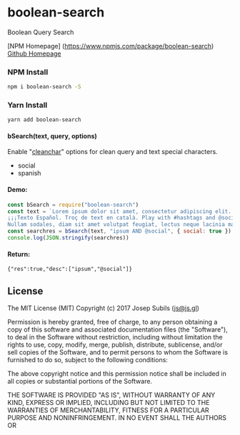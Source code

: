 # boolean-search
Boolean Query Search

[NPM Homepage] (https://www.npmjs.com/package/boolean-search)
[Github Homepage](https://github.com/warlock/boolean-search)

### NPM Install
```sh
npm i boolean-search -S
```

### Yarn Install
```sh
yarn add boolean-search
```

#### bSearch(text, query, options)
Enable "[cleanchar](https://www.npmjs.com/package/cleanchar)" options for clean query and text special characters.
* social
* spanish

#### Demo:
```js
const bSearch = require("boolean-search")
const text = `Lorem ipsum dolor sit amet, consectetur adipiscing elit. Aliquam varius porttitor est a ornare. Quisque pulvinar nec libero ut posuere. Praesent lobortis eleifend magna, eu egestas lorem. Proin vitae diam leo. Nunc placerat nibh a tellus volutpat molestie.
¡¡¡Texto Español. Troç de text en català. Play with #hashtags and @social!!!
Nullam sodales, diam sit amet volutpat feugiat, lectus neque lacinia mauris, scelerisque vulputate diam nunc at mi. Vestibulum semper quam faucibus dolor fermentum suscipit.`
const searchres = bSearch(text, "ipsum AND @social", { social: true })
console.log(JSON.stringify(searchres))
```

#### Return:
```
{"res":true,"desc":["ipsum","@social"]}
```

## License
The MIT License (MIT)
Copyright (c) 2017 Josep Subils (js@js.gl)

Permission is hereby granted, free of charge, to any person obtaining a copy of this software and associated documentation files (the "Software"), to deal in the Software without restriction, including without limitation the rights to use, copy, modify, merge, publish, distribute, sublicense, and/or sell copies of the Software, and to permit persons to whom the Software is furnished to do so, subject to the following conditions:

The above copyright notice and this permission notice shall be included in all copies or substantial portions of the Software.

THE SOFTWARE IS PROVIDED "AS IS", WITHOUT WARRANTY OF ANY KIND, EXPRESS OR IMPLIED, INCLUDING BUT NOT LIMITED TO THE WARRANTIES OF MERCHANTABILITY, FITNESS FOR A PARTICULAR PURPOSE AND NONINFRINGEMENT. IN NO EVENT SHALL THE AUTHORS OR 